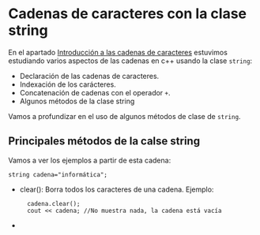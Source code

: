 # Cadenas de caracteres con la clase string

En el apartado [Introducción a las cadenas de caracteres](curso/u11) estuvimos estudiando varios aspectos de las cadenas en c++ usando la clase `string`:

* Declaración de las cadenas de caracteres.
* Indexación de los carácteres.
* Concatenación de cadenas con el operador `+`.
* Algunos métodos de la clase string

Vamos a profundizar en el uso de algunos métodos de clase de `string`.

## Principales métodos de la calse string

Vamos a ver los ejemplos a partir de esta cadena:

    string cadena="informática";

* clear(): Borra todos los caracteres de una cadena. Ejemplo:

        cadena.clear();
        cout << cadena; //No muestra nada, la cadena está vacía

* 
